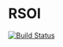 # RSOI

[![Build Status](https://travis-ci.org/andreymgn/RSOI.svg?branch=master)](https://travis-ci.org/andreymgn/RSOI)
